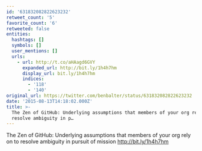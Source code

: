 ```yaml
---
id: '631832082822623232'
retweet_count: '5'
favorite_count: '6'
retweeted: false
entities:
  hashtags: []
  symbols: []
  user_mentions: []
  urls:
    - url: http://t.co/aHAagd6GVY
      expanded_url: http://bit.ly/1h4h7hm
      display_url: bit.ly/1h4h7hm
      indices:
        - '118'
        - '140'
original_url: https://twitter.com/benbalter/status/631832082822623232
date: '2015-08-13T14:18:02.000Z'
title: >-
  The Zen of GitHub: Underlying assumptions that members of your org rely on to
  resolve ambiguity in p…
---
```


The Zen of GitHub: Underlying assumptions that members of your org rely on to resolve ambiguity in pursuit of mission http://bit.ly/1h4h7hm